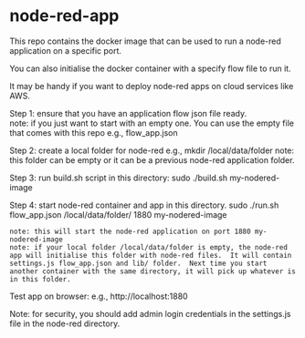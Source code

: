 # node-red-app

This repo contains the docker image that can be used to run a node-red application on a specific port.

You can also initialise the docker container with a specify flow file to run it.  

It may be handy if you want to deploy node-red apps on cloud services like AWS.



Step 1: ensure that you have an application flow json file ready.  
	note: if you just want to start with an empty one.  You can use the empty file that comes with this repo e.g., flow_app.json  

Step 2: create a local folder for node-red
	e.g., mkdir /local/data/folder 
	note: this folder can be empty or it can be a previous node-red application folder.  

Step 3: run build.sh script in this directory:
	sudo ./build.sh my-nodered-image 

Step 4: start node-red container and app in this directory.
	sudo ./run.sh flow_app.json /local/data/folder/ 1880 my-nodered-image 

	note: this will start the node-red application on port 1880 my-nodered-image
	note: if your local folder /local/data/folder is empty, the node-red app will initialise this folder with node-red files.  It will contain settings.js flow_app.json and lib/ folder.  Next time you start another container with the same directory, it will pick up whatever is in this folder.  


Test app on browser: 
	e.g., 
	http://localhost:1880 


Note: for security, you should add admin login credentials in the settings.js file in the node-red directory.
